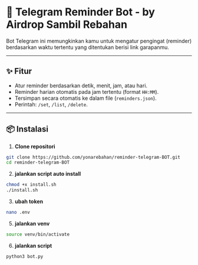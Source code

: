 # 🤖 Telegram Reminder Bot - by Airdrop Sambil Rebahan

Bot Telegram ini memungkinkan kamu untuk mengatur pengingat (reminder) berdasarkan waktu tertentu yang ditentukan berisi link garapanmu.

---

## ✨ Fitur

- Atur reminder berdasarkan detik, menit, jam, atau hari.
- Reminder harian otomatis pada jam tertentu (format `HH:MM`).
- Tersimpan secara otomatis ke dalam file (`reminders.json`).
- Perintah: `/set`, `/list`, `/delete`.

---

## 📦 Instalasi

1. **Clone repositori**

```bash
git clone https://github.com/yonarebahan/reminder-telegram-BOT.git
cd reminder-telegram-BOT
```
2. **jalankan script auto install**

```bash
chmod +x install.sh
./install.sh
```
3. **ubah token**
```bash
nano .env
```
5. **jalankan venv**
```bash
source venv/bin/activate
```
6. **jalankan script**
```bash
python3 bot.py
```

